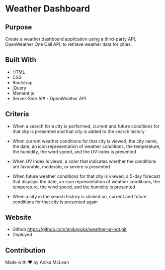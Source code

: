 # Weather Dashboard

## Purpose
Create a weather dashboard application using a third-party API, OpenWeather One Call API, to retrieve weather data for cities. 

## Built With
* HTML
* CSS
* Bootstrap
* jQuery
* Moment.js
* Server-Side API - OpenWeather API

## Criteria
* When a search for a city is performed, current and future conditions for that city is presented and that city is added to the search history
 
* When current weather conditions for that city is viewed, the city name, the date, an icon representation of weather conditions, the temperature, the humidity, the wind speed, and the UV index is presented

* When UV Index is viewd, a color that indicates whether the conditions are favorable, moderate, or severe is presented

* When future weather conditions for that city is viewed, a 5-day forecast that displays the date, an icon representation of weather conditions, the    temperature, the wind speed, and the humidity is presented

* When a city in the search history is clicked on, current and future conditions for that city is presented again



## Website
* Github https://github.com/anikayoka/weather-or-not.git
* Deployed 



## Contribution
Made with ❤️ by Anika McLean
